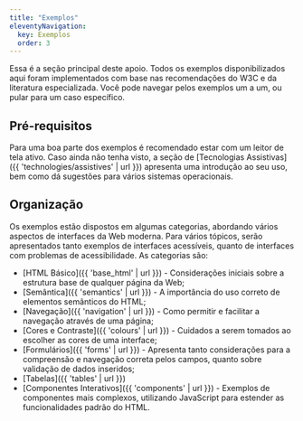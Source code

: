 ```yaml
---
title: "Exemplos"
eleventyNavigation:
  key: Exemplos
  order: 3
---
```


Essa é a seção principal deste apoio. Todos os exemplos disponibilizados aqui foram implementados com base nas recomendações do W3C e da literatura especializada. Você pode navegar pelos exemplos um a um, ou pular para um caso específico.

## Pré-requisitos

Para uma boa parte dos exemplos é recomendado estar com um leitor de tela ativo. Caso ainda não tenha visto, a seção de [Tecnologias Assistivas]({{ 'technologies/assistives' | url }}) apresenta uma introdução ao seu uso, bem como dá sugestões para vários sistemas operacionais.

## Organização

Os exemplos estão dispostos em algumas categorias, abordando vários aspectos de interfaces da Web moderna. Para vários tópicos, serão apresentados tanto exemplos de interfaces acessíveis, quanto de interfaces com problemas de acessibilidade. As categorias são:

- [HTML Básico]({{ 'base_html' | url }}) - Considerações iniciais sobre a estrutura base de qualquer página da Web;
- [Semântica]({{ 'semantics' | url }}) - A importância do uso correto de elementos semânticos do HTML;
- [Navegação]({{ 'navigation' | url }}) - Como permitir e facilitar a navegação através de uma página;
- [Cores e Contraste]({{ 'colours' | url }}) - Cuidados a serem tomados ao escolher as cores de uma interface;
- [Formulários]({{ 'forms' | url }}) - Apresenta tanto considerações para a compreensão e navegação correta pelos campos, quanto sobre validação de dados inseridos;
- [Tabelas]({{ 'tables' | url }})
- [Componentes Interativos]({{ 'components' | url }}) - Exemplos de componentes mais complexos, utilizando JavaScript para estender as funcionalidades padrão do HTML.